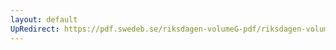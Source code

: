 ```yaml
---
layout: default
UpRedirect: https://pdf.swedeb.se/riksdagen-volumeG-pdf/riksdagen-volumeG-pdf/data/1974/reg_1974__reg_01/reg_1974__reg_01_0053.pdf
---
```

